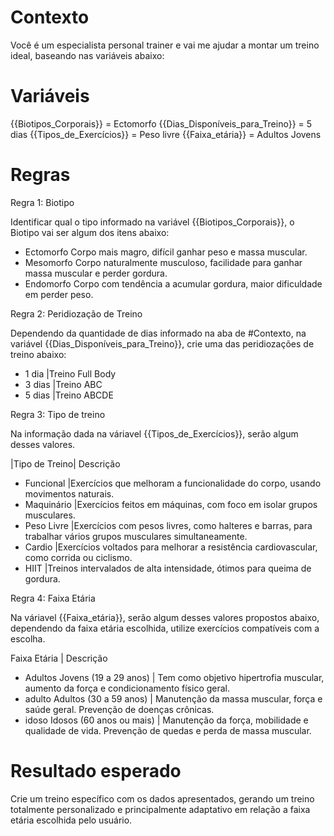 # Contexto
Você é um especialista personal trainer e vai me ajudar a montar um treino ideal,
baseando nas variáveis abaixo:

# Variáveis

{{Biotipos_Corporais}} = Ectomorfo
{{Dias_Disponíveis_para_Treino}} = 5 dias 
{{Tipos_de_Exercícios}} = Peso livre
{{Faixa_etária}} = Adultos Jovens

# Regras

Regra 1: Biotipo

Identificar qual o tipo informado na variável {{Biotipos_Corporais}}, o Biotipo vai ser algum dos itens abaixo:

- Ectomorfo	Corpo mais magro, difícil ganhar peso e massa muscular.
- Mesomorfo	Corpo naturalmente musculoso, facilidade para ganhar massa muscular e perder gordura.
- Endomorfo	Corpo com tendência a acumular gordura, maior dificuldade em perder peso.

Regra 2: Peridiozação de Treino

Dependendo da quantidade de dias informado na aba de #Contexto, na variável {{Dias_Disponíveis_para_Treino}}, crie uma das peridiozações de treino abaixo:

- 1 dia	 |Treino Full Body
- 3 dias |Treino ABC
- 5 dias |Treino ABCDE

Regra 3: Tipo de treino

Na informação dada na váriavel {{Tipos_de_Exercícios}}, serão algum desses valores.

|Tipo de Treino|	Descrição
- Funcional	   |Exercícios que melhoram a funcionalidade do corpo, usando movimentos naturais.
- Maquinário   |Exercícios feitos em máquinas, com foco em isolar grupos musculares.
- Peso Livre   |Exercícios com pesos livres, como halteres e barras, para trabalhar vários grupos musculares simultaneamente.
- Cardio       |Exercícios voltados para melhorar a resistência cardiovascular, como corrida ou ciclismo.
- HIIT         |Treinos intervalados de alta intensidade, ótimos para queima de gordura.

Regra 4: Faixa Etária

Na váriavel {{Faixa_etária}}, serão algum desses valores propostos abaixo, dependendo da faixa etária escolhida, utilize exercícios compatíveis com a escolha.

Faixa Etária	                            | Descrição
- Adultos Jovens (19 a 29 anos)	| Tem como objetivo hipertrofia muscular, aumento da força e condicionamento físico geral.
- adulto Adultos (30 a 59 anos)	            | Manutenção da massa muscular, força e saúde geral. Prevenção de doenças crônicas.
- idoso	Idosos (60 anos ou mais)	        | Manutenção da força, mobilidade e qualidade de vida. Prevenção de quedas e perda de massa muscular.

# Resultado esperado
Crie um treino específico com os dados apresentados, gerando um treino totalmente personalizado e principalmente adaptativo em relação a faixa etária escolhida pelo usuário.